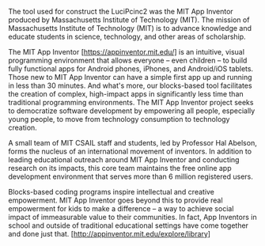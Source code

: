 The tool used for construct the LuciPcinc2 was the MIT App Inventor produced by Massachusetts Institute of Technology (MIT). The mission of Massachusetts Institute of Technology (MIT) is to advance knowledge and educate students in science, technology, and other areas of scholarship. 

The MIT App Inventor [https://appinventor.mit.edu/] is an intuitive, visual programming environment that allows everyone – even children – to build fully functional apps for Android phones, iPhones, and Android/iOS tablets. Those new to MIT App Inventor can have a simple first app up and running in less than 30 minutes. And what's more, our blocks-based tool facilitates the creation of complex, high-impact apps in significantly less time than traditional programming environments. The MIT App Inventor project seeks to democratize software development by empowering all people, especially young people, to move from technology consumption to technology creation.

A small team of MIT CSAIL staff and students, led by Professor Hal Abelson, forms the nucleus of an international movement of inventors. In addition to leading educational outreach around MIT App Inventor and conducting research on its impacts, this core team maintains the free online app development environment that serves more than 6 million registered users.

Blocks-based coding programs inspire intellectual and creative empowerment. MIT App Inventor goes beyond this to provide real empowerment for kids to make a difference – a way to achieve social impact of immeasurable value to their communities. In fact, App Inventors in school and outside of traditional educational settings have come together and done just that. [http://appinventor.mit.edu/explore/library]


